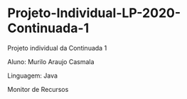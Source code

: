 # Projeto-Individual-LP-2020-Continuada-1
Projeto individual da Continuada 1

Aluno: Murilo Araujo Casmala

Linguagem: Java

Monitor de Recursos
